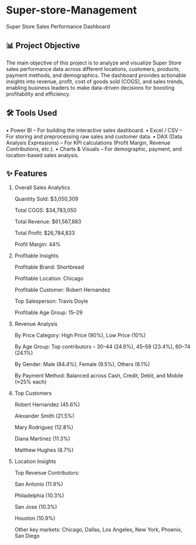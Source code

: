 # Super-store-Management
Super Store Sales Performance Dashboard
## 📊 Project Objective

The main objective of this project is to analyze and visualize Super Store sales performance data across different locations, customers, products, payment methods, and demographics. The dashboard provides actionable insights into revenue, profit, cost of goods sold (COGS), and sales trends, enabling business leaders to make data-driven decisions for boosting profitability and efficiency.
## 🛠 Tools Used
•	Power BI – For building the interactive sales dashboard.
•	Excel / CSV – For storing and preprocessing raw sales and customer data.
•	DAX (Data Analysis Expressions) – For KPI calculations (Profit Margin, Revenue Contributions, etc.).
•	Charts & Visuals – For demographic, payment, and location-based sales analysis.
## ✨ Features
1. Overall Sales Analytics

   Quantity Sold: $3,050,309

    Total COGS: $34,783,050

    Total Revenue: $61,567,883

    Total Profit: $26,784,833

    Profit Margin: 44%

2. Profitable Insights

    Profitable Brand: Shortbread
   
    Profitable Location: Chicago

    Profitable Customer: Robert Hernandez

    Top Salesperson: Travis Doyle

    Profitable Age Group: 15–29

3. Revenue Analysis

    By Price Category: High Price (90%), Low Price (10%)

    By Age Group: Top contributors – 30–44 (24.6%), 45–59 (23.4%), 60–74 (24.1%)

    By Gender: Male (84.4%), Female (9.5%), Others (6.1%)

    By Payment Method: Balanced across Cash, Credit, Debit, and Mobile (≈25% each)

4. Top Customers

   Robert Hernandez (45.6%)

    Alexander Smith (21.5%)

    Mary Rodriguez (12.8%)

    Diana Martinez (11.3%)

    Matthew Hughes (8.7%)

5. Location Insights

    Top Revenue Contributors:

    San Antonio (11.9%)

    Philadelphia (10.3%)

     San Jose (10.3%)

     Houston (10.9%)

    Other key markets: Chicago, Dallas, Los Angeles, New York, Phoenix, San Diego
